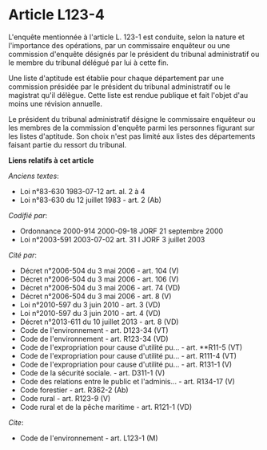 # Article L123-4

L'enquête mentionnée à l'article L. 123-1 est conduite, selon la nature et l'importance des opérations, par un commissaire
enquêteur ou une commission d'enquête désignés par le président du tribunal administratif ou le membre du tribunal délégué
par lui à cette fin.

Une liste d'aptitude est établie pour chaque département par une commission présidée par le président du tribunal
administratif ou le magistrat qu'il délègue. Cette liste est rendue publique et fait l'objet d'au moins une révision
annuelle.

Le président du tribunal administratif désigne le commissaire enquêteur ou les membres de la commission d'enquête parmi les
personnes figurant sur les listes d'aptitude. Son choix n'est pas limité aux listes des départements faisant partie du
ressort du tribunal.

**Liens relatifs à cet article**

_Anciens textes_:

  - Loi n°83-630 1983-07-12 art. al. 2 à 4
  - Loi n°83-630 du 12 juillet 1983 - art. 2 (Ab)

_Codifié par_:

  - Ordonnance 2000-914 2000-09-18 JORF 21 septembre 2000
  - Loi n°2003-591 2003-07-02 art. 31 I JORF 3 juillet 2003

_Cité par_:

  - Décret n°2006-504 du 3 mai 2006 - art. 104 (V)
  - Décret n°2006-504 du 3 mai 2006 - art. 106 (V)
  - Décret n°2006-504 du 3 mai 2006 - art. 74 (VD)
  - Décret n°2006-504 du 3 mai 2006 - art. 8 (V)
  - Loi n°2010-597 du 3 juin 2010 - art. 3 (VD)
  - Loi n°2010-597 du 3 juin 2010 - art. 4 (VD)
  - Décret n°2013-611 du 10 juillet 2013 - art. 8 (VD)
  - Code de l'environnement - art. D123-34 (VT)
  - Code de l'environnement - art. R123-34 (VD)
  - Code de l'expropriation pour cause d'utilité pu... - art. **R11-5 (VT)
  - Code de l'expropriation pour cause d'utilité pu... - art. R111-4 (VT)
  - Code de l'expropriation pour cause d'utilité pu... - art. R131-1 (V)
  - Code de la sécurité sociale. - art. D311-1 (V)
  - Code des relations entre le public et l'adminis... - art. R134-17 (V)
  - Code forestier - art. R362-2 (Ab)
  - Code rural - art. R123-9 (V)
  - Code rural et de la pêche maritime - art. R121-1 (VD)

_Cite_:

  - Code de l'environnement - art. L123-1 (M)
